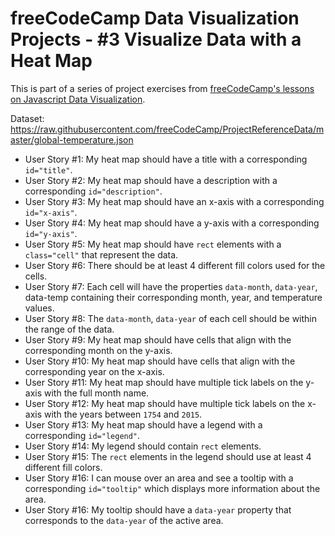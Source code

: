 # freeCodeCamp Data Visualization Projects  - #3 Visualize Data with a Heat Map

This is part of a series of project exercises from [freeCodeCamp's lessons on Javascript Data Visualization](https://www.freecodecamp.org/learn/data-visualization/data-visualization-projects/visualize-data-with-a-heat-map).

Dataset: https://raw.githubusercontent.com/freeCodeCamp/ProjectReferenceData/master/global-temperature.json

- User Story #1: My heat map should have a title with a corresponding `id="title"`.
- User Story #2: My heat map should have a description with a corresponding `id="description"`.
- User Story #3: My heat map should have an x-axis with a corresponding `id="x-axis"`.
- User Story #4: My heat map should have a y-axis with a corresponding `id="y-axis"`.
- User Story #5: My heat map should have `rect` elements with a `class="cell"` that represent the data.
- User Story #6: There should be at least 4 different fill colors used for the cells.
- User Story #7: Each cell will have the properties `data-month`, `data-year`, data-temp containing their corresponding month, year, and temperature values.
- User Story #8: The `data-month`, `data-year` of each cell should be within the range of the data.
- User Story #9: My heat map should have cells that align with the corresponding month on the y-axis.
- User Story #10: My heat map should have cells that align with the corresponding year on the x-axis.
- User Story #11: My heat map should have multiple tick labels on the y-axis with the full month name.
- User Story #12: My heat map should have multiple tick labels on the x-axis with the years between `1754` and `2015`.
- User Story #13: My heat map should have a legend with a corresponding `id="legend"`.
- User Story #14: My legend should contain `rect` elements.
- User Story #15: The `rect` elements in the legend should use at least 4 different fill colors.
- User Story #16: I can mouse over an area and see a tooltip with a corresponding `id="tooltip"` which displays more information about the area.
- User Story #16: My tooltip should have a `data-year` property that corresponds to the `data-year` of the active area.

